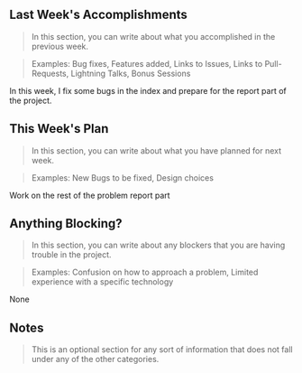 ## Last Week's Accomplishments

> In this section, you can write about what you accomplished in the previous week.

> Examples:
> Bug fixes, Features added, Links to Issues, Links to Pull-Requests, Lightning Talks, Bonus Sessions

In this week, I fix some bugs in the index and prepare for the report part of the project.


## This Week's Plan

> In this section, you can write about what you have planned for next week.

> Examples: New Bugs to be fixed, Design choices

Work on the rest of the problem report part

## Anything Blocking?

> In this section, you can write about any blockers that you are having trouble in the project.

> Examples: Confusion on how to approach a problem, Limited experience with a specific technology

None

## Notes

> This is an optional section for any sort of information that does not fall under any of the other categories.
